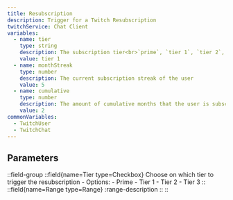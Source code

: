 ```yaml
---
title: Resubscription
description: Trigger for a Twitch Resubscription
twitchService: Chat Client
variables:
  - name: tier
    type: string
    description: The subscription tier<br>`prime`, `tier 1`, `tier 2`, `tier 3`
    value: tier 1
  - name: monthStreak
    type: number
    description: The current subscription streak of the user
    value: 5
  - name: cumulative
    type: number
    description: The amount of cumulative months that the user is subscribed for
    value: 2
commonVariables:
  - TwitchUser
  - TwitchChat
---
```


## Parameters
::field-group
  ::field{name=Tier type=Checkbox}
    Choose on which tier to trigger the resubscription
    - Options:
      - Prime
      - Tier 1
      - Tier 2
      - Tier 3
  ::
  ::field{name=Range type=Range}
    :range-description
  ::
::